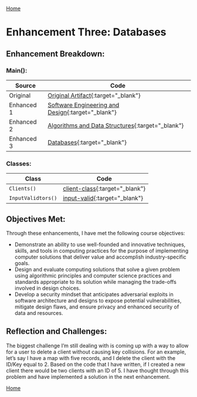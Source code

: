[Home](index.md)
# Enhancement Three: Databases

## Enhancement Breakdown:

### Main():  

| Source     | Code                                                                                                                                |
| ---------- | ----------------------------------------------------------------------------------------------------------------------------------- |
| Original   | [Original Artifact](/software_engineering_and_design/Project2_C++_CS410.cpp){:target="_blank"}                                      |
| Enhanced 1 | [Software Engineering and Design](/software_engineering_and_design/capstone/src/main/java/com/capstone/Main.java){:target="_blank"} |
| Enhanced 2 | [Algorithms and Data Structures](/algorithms_and_data_structures/capstone/src/main/java/com/capstone/Main.java){:target="_blank"}   |
| Enhanced 3 | [Databases](/databases/capstone/src/main/java/com/capstone/Main.java){:target="_blank"}                                             |

### Classes:  

| Class                        | Code                                                                                                   |
| ---------------------------- | ------------------------------------------------------------------------------------------------------ |
| `Clients()`                  | [client-class](/databases/capstone/src/main/java/com/capstone/Clients.java){:target="_blank"}          |
|`InputValidtors()`            | [input-valid](/databases/capstone/src/main/java/com/capstone/InputValidators.java){:target="_blank"}   |

## Objectives Met:
Through these enhancements, I have met the following course objectives:

- Demonstrate an ability to use well-founded and innovative techniques, skills, and tools in computing practices for the purpose of implementing computer solutions that deliver value and accomplish industry-specific goals.
- Design and evaluate computing solutions that solve a given problem using algorithmic principles and computer science practices and standards appropriate to its solution while managing the trade-offs involved in design choices.  
- Develop a security mindset that anticipates adversarial exploits in software architecture and designs to expose potential vulnerabilities, mitigate design flaws, and ensure privacy and enhanced security of data and resources.

## Reflection and Challenges:
The biggest challenge I’m still dealing with is coming up with a way to allow for a user to delete a client without causing key collisions. For an example, let’s say I have a map with five records, and I delete the client 
with the ID/Key equal to 2. Based on the code that I have written, if I created a new client there would be two clients with an ID of 5. I have thought through this problem and have implemented a solution in the next enhancement. 


[Home](index.md)
